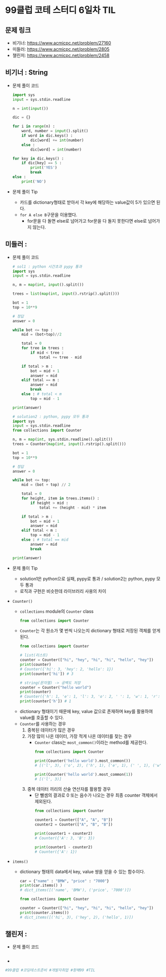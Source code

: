 # 99클럽 코테 스터디 6일차 TIL

## 문제 링크
* 비기너: https://www.acmicpc.net/problem/27160
* 미들러: https://www.acmicpc.net/problem/2805
* 챌린저: https://www.acmicpc.net/problem/2458


## 비기너 : String

* 문제 풀이 코드

    ```python
    import sys
    input = sys.stdin.readline

    n = int(input())

    dic = {}

    for i in range(n) :
        word, number = input().split()
        if word in dic.keys() :
            dic[word] += int(number)
        else :
            dic[word] = int(number)

    for key in dic.keys() :
        if dic[key] == 5 :
            print('YES')
            break
    else :
        print('NO')
    ```

* 문제 풀이 Tip
    * 카드를 dictionary형태로 받아서 각 key에 해당하는 value값이 5가 있으면 된다.
    * `for A else B`구문을 이용했다.
        * for문을 다 돌면 else로 넘어가고 for문을 다 돌지 못한다면 else로 넘어가지 않는다.



## 미들러 : 

* 문제 풀이 코드

    ```python
    # sol1 : python 시간초과 pypy 통과
    import sys
    input = sys.stdin.readline

    n, m = map(int, input().split())

    trees = list(map(int, input().rstrip().split()))

    bot = 1
    top = 10**9

    # 정답
    answer = 0

    while bot <= top :
        mid = (bot+top)//2

        total = 0
        for tree in trees :
            if mid < tree :
                total += tree - mid

        if total > m :
            bot = mid + 1
            answer = mid
        elif total == m :
            answer = mid
            break
        else : # total < m
            top = mid - 1

    print(answer)
    ```
    ```python
    # solution2 : python, pypy 모두 통과
    import sys
    input = sys.stdin.readline
    from collections import Counter

    n, m = map(int, sys.stdin.readline().split())
    trees = Counter(map(int, input().rstrip().split()))

    bot = 1
    top = 10**9

    # 정답
    answer = 0

    while bot <= top:
        mid = (bot + top) // 2

        total = 0
        for height, item in trees.items() :
            if height > mid :
                total += (height - mid) * item

        if total > m :
            bot = mid + 1
            answer = mid
        elif total < m :
            top = mid - 1
        else : # total == mid
            answer = mid
            break

    print(answer)
    ```

* 문제 풀이 Tip
    * solution1은 python으로 실패, pypy로 통과 / solution2는 python, pypy 모두 통과
    * 로직과 구현은 비슷한데 라이브러리 사용의 차이
* `Counter()`
    * `collections` module의 `Counter` class
        ```python
        from collections import Counter
        ```
    * `Counter`는 각 원소가 몇 번씩 나오는지 dictionary 형태로 저장된 객체를 얻게 된다.
        ```python
        from collections import Counter

        # list(리스트)
        counter = Counter(["hi", "hey", "hi", "hi", "hello", "hey"])
        print(counter)
        # Counter({'hi': 3, 'hey': 2, 'hello': 1})
        print(counter['hi']) # 3

        # string(문자열) -> 공백도 저장
        counter = Counter("hello world")
        print(counter)
        # Counter({'h': 1, 'e': 1, 'l': 3, 'o': 2, ' ': 1, 'w': 1, 'r': 1, 'd': 1})
        print(counter['h']) # 1
        ```
    * dictionary 형태이기 때문에 key, value 값으로 존재하며 key를 활용하여 value를 호출할 수 있다.
    * `Counter`를 사용하는 경우
        1. 중복된 데이터가 많은 경우
        2. 가장 많이 나온 데이터, 가장 적게 나온 데이터를 찾는 경우
            * `Counter` class는 `most_common()`이라는 method를 제공한다.
                ```python
                from collections import Counter

                print(Counter('hello world').most_common())
                # [('l', 3), ('o', 2), ('h', 1), ('e', 1), (' ', 1), ('w', 1), ('r', 1), ('d', 1)]

                print(Counter('hello world').most_common(1))
                # [('l', 3)]
                ```
        3. 중복 데이터 끼리의 산술 연산자를 활용할 경우
            * 단 뺄셈의 결과로 0 또는 음수가 나오는 경우 최종 counter 객체에서 제외된다.
                ```python
                from collections import Counter

                counter1 = Counter(["A", "A", "B"])
                counter2 = Counter(["A", "B", "B"])

                print(counter1 + counter2)
                # Counter({'A': 3, 'B': 3})

                print(counter1 - counter2)
                # Counter({'A': 1})
                ```
* `items()`
    * dictionary 형태의 data에서 key, value 쌍을 얻을 수 있는 함수이다.
        ```python
        car = {"name" : "BMW", "price" : "7000"} 
        print(car.items() )
        # dict_items([('name', 'BMW'), ('price', '7000')])

        from collections import Counter

        counter = Counter(["hi", "hey", "hi", "hi", "hello", "hey"])
        print(counter.items())
        # dict_items([('hi', 3), ('hey', 2), ('hello', 1)])
        ```


## 챌린저 : 

* 문제 풀이 코드

    ```python

    ```

* 



```python
#99클럽 #코딩테스트준비 #개발자취업 #항해99 #TIL
```